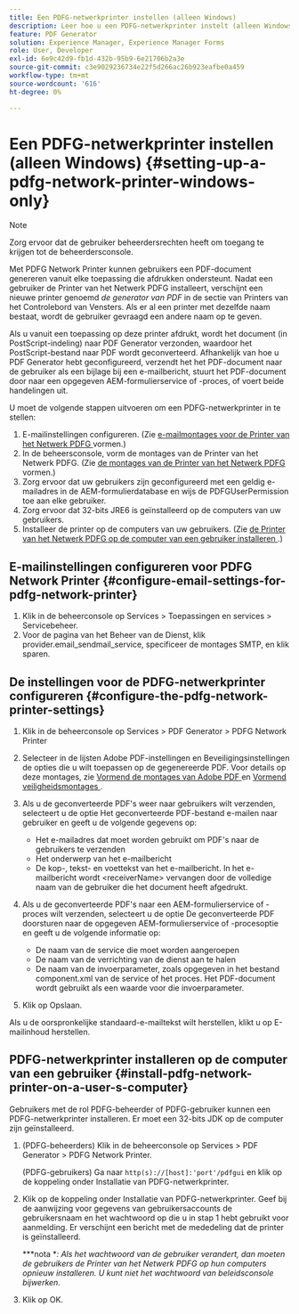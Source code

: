 ```yaml
---
title: Een PDFG-netwerkprinter instellen (alleen Windows)
description: Leer hoe u een PDFG-netwerkprinter instelt (alleen Windows)
feature: PDF Generator
solution: Experience Manager, Experience Manager Forms
role: User, Developer
exl-id: 6e9c42d9-fb1d-432b-95b9-6e21706b2a3e
source-git-commit: c3e9029236734e22f5d266ac26b923eafbe0a459
workflow-type: tm+mt
source-wordcount: '616'
ht-degree: 0%

---
```


# Een PDFG-netwerkprinter instellen (alleen Windows) {#setting-up-a-pdfg-network-printer-windows-only}

>[!NOTE]
> 
> Zorg ervoor dat de gebruiker beheerdersrechten heeft om toegang te krijgen tot de beheerdersconsole.

Met PDFG Network Printer kunnen gebruikers een PDF-document genereren vanuit elke toepassing die afdrukken ondersteunt. Nadat een gebruiker de Printer van het Netwerk PDFG installeert, verschijnt een nieuwe printer genoemd *de generator van PDF* in de sectie van Printers van het Controlebord van Vensters. Als er al een printer met dezelfde naam bestaat, wordt de gebruiker gevraagd een andere naam op te geven.

Als u vanuit een toepassing op deze printer afdrukt, wordt het document (in PostScript-indeling) naar PDF Generator verzonden, waardoor het PostScript-bestand naar PDF wordt geconverteerd. Afhankelijk van hoe u PDF Generator hebt geconfigureerd, verzendt het het PDF-document naar de gebruiker als een bijlage bij een e-mailbericht, stuurt het PDF-document door naar een opgegeven AEM-formulierservice of -proces, of voert beide handelingen uit.

U moet de volgende stappen uitvoeren om een PDFG-netwerkprinter in te stellen:

1. E-mailinstellingen configureren. (Zie [ e-mailmontages voor de Printer van het Netwerk PDFG ](setting-pdfg-network-printer-windows.md#configure-email-settings-for-pdfg-network-printer) vormen.)
1. In de beheersconsole, vorm de montages van de Printer van het Netwerk PDFG. (Zie [ de montages van de Printer van het Netwerk PDFG ](setting-pdfg-network-printer-windows.md#configure-the-pdfg-network-printer-settings) vormen.)
1. Zorg ervoor dat uw gebruikers zijn geconfigureerd met een geldig e-mailadres in de AEM-formulierdatabase en wijs de PDFGUserPermission toe aan elke gebruiker. <!-- Fix broken link See Setting up and organizing users -->
1. Zorg ervoor dat 32-bits JRE6 is geïnstalleerd op de computers van uw gebruikers.
1. Installeer de printer op de computers van uw gebruikers. (Zie [ de Printer van het Netwerk PDFG op de computer van een gebruiker installeren ](setting-pdfg-network-printer-windows.md#install-pdfg-network-printer-on-a-user-s-computer).)

## E-mailinstellingen configureren voor PDFG Network Printer {#configure-email-settings-for-pdfg-network-printer}

1. Klik in de beheerconsole op Services > Toepassingen en services > Servicebeheer.
1. Voor de pagina van het Beheer van de Dienst, klik provider.email_sendmail_service, specificeer de montages SMTP, en klik sparen.

## De instellingen voor de PDFG-netwerkprinter configureren {#configure-the-pdfg-network-printer-settings}

1. Klik in de beheerconsole op Services > PDF Generator > PDFG Network Printer
1. Selecteer in de lijsten Adobe PDF-instellingen en Beveiligingsinstellingen de opties die u wilt toepassen op de gegenereerde PDF. Voor details op deze montages, zie [ Vormend de montages van Adobe PDF ](/help/forms/using/admin-help/configuring-pdf-settings.md#configuring-adobe-pdf-settings) en [ Vormend veiligheidsmontages ](/help/forms/using/admin-help/configuring-security-settings.md#configuring-security-settings).
1. Als u de geconverteerde PDF&#39;s weer naar gebruikers wilt verzenden, selecteert u de optie Het geconverteerde PDF-bestand e-mailen naar gebruiker en geeft u de volgende gegevens op:

   * Het e-mailadres dat moet worden gebruikt om PDF&#39;s naar de gebruikers te verzenden
   * Het onderwerp van het e-mailbericht
   * De kop-, tekst- en voettekst van het e-mailbericht. In het e-mailbericht wordt &lt;receiverName> vervangen door de volledige naam van de gebruiker die het document heeft afgedrukt.

1. Als u de geconverteerde PDF&#39;s naar een AEM-formulierservice of -proces wilt verzenden, selecteert u de optie De geconverteerde PDF doorsturen naar de opgegeven AEM-formulierservice of -procesoptie en geeft u de volgende informatie op:

   * De naam van de service die moet worden aangeroepen
   * De naam van de verrichting van de dienst aan te halen
   * De naam van de invoerparameter, zoals opgegeven in het bestand component.xml van de service of het proces. Het PDF-document wordt gebruikt als een waarde voor die invoerparameter.

1. Klik op Opslaan.

Als u de oorspronkelijke standaard-e-mailtekst wilt herstellen, klikt u op E-mailinhoud herstellen.

## PDFG-netwerkprinter installeren op de computer van een gebruiker {#install-pdfg-network-printer-on-a-user-s-computer}

Gebruikers met de rol PDFG-beheerder of PDFG-gebruiker kunnen een PDFG-netwerkprinter installeren. Er moet een 32-bits JDK op de computer zijn geïnstalleerd.

1. (PDFG-beheerders) Klik in de beheerconsole op Services > PDF Generator > PDFG Network Printer.

   (PDFG-gebruikers) Ga naar `http(s)://[host]:'port'/pdfgui` en klik op de koppeling onder Installatie van PDFG-netwerkprinter.

1. Klik op de koppeling onder Installatie van PDFG-netwerkprinter. Geef bij de aanwijzing voor gegevens van gebruikersaccounts de gebruikersnaam en het wachtwoord op die u in stap 1 hebt gebruikt voor aanmelding. Er verschijnt een bericht met de mededeling dat de printer is geïnstalleerd.

   ***nota **: Als het wachtwoord van de gebruiker verandert, dan moeten de gebruikers de Printer van het Netwerk PDFG op hun computers opnieuw installeren. U kunt niet het wachtwoord van beleidsconsole bijwerken.*

1. Klik op OK.
